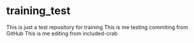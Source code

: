 # training_test
This is just a test repository for training
This is me testing commiting from GitHub
This is me editing from included-crab